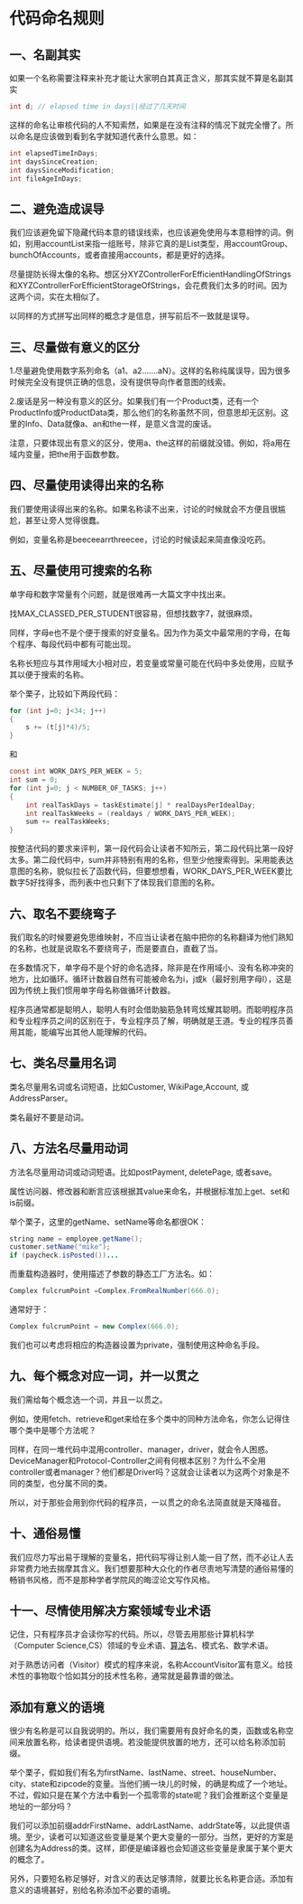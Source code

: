 # 代码命名规则

## 一、名副其实

如果一个名称需要注释来补充才能让大家明白其真正含义，那其实就不算是名副其实

```java
int d; // elapsed time in days||经过了几天时间
```

这样的命名让审核代码的人不知索然，如果是在没有注释的情况下就完全懵了。所以命名是应该做到看到名字就知道代表什么意思。如：

```java
int elapsedTimeInDays;
int daysSinceCreation;
int daysSinceModification;
int fileAgeInDays;
```

## 二、避免造成误导

我们应该避免留下隐藏代码本意的错误线索，也应该避免使用与本意相悖的词。例如，别用accountList来指一组账号，除非它真的是List类型，用accountGroup、bunchOfAccounts，或者直接用accounts，都是更好的选择。

尽量提防长得太像的名称。想区分XYZControllerForEfficientHandlingOfStrings和XYZControllerForEfficientStorageOfStrings，会花费我们太多的时间。因为这两个词，实在太相似了。

 以同样的方式拼写出同样的概念才是信息，拼写前后不一致就是误导。

## 三、尽量做有意义的区分

​	1.尽量避免使用数字系列命名（a1、a2…….aN）。这样的名称纯属误导，因为很多时候完全没有提供正确的信息，没有提供导向作者意图的线索。

​        2.废话是另一种没有意义的区分。如果我们有一个Product类，还有一个ProductInfo或ProductData类，那么他们的名称虽然不同，但意思却无区别。这里的Info、Data就像a、an和the一样，是意义含混的废话。

​        注意，只要体现出有意义的区分，使用a、the这样的前缀就没错。例如，将a用在域内变量，把the用于函数参数。

## 四、尽量使用读得出来的名称

我们要使用读得出来的名称。如果名称读不出来，讨论的时候就会不方便且很尴尬，甚至让旁人觉得很蠢。

例如，变量名称是beeceearrthreecee，讨论的时候读起来简直像没吃药。

## 五、尽量使用可搜索的名称

单字母和数字常量有个问题，就是很难再一大篇文字中找出来。

找MAX_CLASSED_PER_STUDENT很容易，但想找数字7，就很麻烦。

同样，字母e也不是个便于搜索的好变量名。因为作为英文中最常用的字母，在每个程序、每段代码中都有可能出现。

 名称长短应与其作用域大小相对应，若变量或常量可能在代码中多处使用，应赋予其以便于搜索的名称。

举个栗子，比较如下两段代码：

```java
for (int j=0; j<34; j++)
{
	s += (t[j]*4)/5;
}
```

和

```java
const int WORK_DAYS_PER_WEEK = 5;
int sum = 0;
for (int j=0; j < NUMBER_OF_TASKS; j++)
{
	int realTaskDays = taskEstimate[j] * realDaysPerIdealDay;
	int realTaskWeeks = (realdays / WORK_DAYS_PER_WEEK);
	sum += realTaskWeeks;
}
```

按整洁代码的要求来评判，第一段代码会让读者不知所云，第二段代码比第一段好太多。第二段代码中，sum并非特别有用的名称，但至少他搜索得到。采用能表达意图的名称，貌似拉长了函数代码，但要想想看，WORK_DAYS_PER_WEEK要比数字5好找得多，而列表中也只剩下了体现我们意图的名称。

## 六、取名不要绕弯子

我们取名的时候要避免思维映射，不应当让读者在脑中把你的名称翻译为他们熟知的名称，也就是说取名不要绕弯子，而是要直白，直截了当。

 在多数情况下，单字母不是个好的命名选择，除非是在作用域小、没有名称冲突的地方，比如循环。循环计数器自然有可能被命名为i，j或k（最好别用字母l），这是因为传统上我们惯用单字母名称做循环计数器。

 程序员通常都是聪明人，聪明人有时会借助脑筋急转弯炫耀其聪明。而聪明程序员和专业程序员之间的区别在于，专业程序员了解，明确就是王道。专业的程序员善用其能，能编写出其他人能理解的代码。

## 七、类名尽量用名词

类名尽量用名词或名词短语，比如Customer, WikiPage,Account, 或 AddressParser。

类名最好不要是动词。

## 八、方法名尽量用动词

方法名尽量用动词或动词短语。比如postPayment, deletePage, 或者save。

属性访问器、修改器和断言应该根据其value来命名，并根据标准加上get、set和is前缀。

举个栗子，这里的getName、setName等命名都很OK：

```java
string name = employee.getName();
customer.setName("mike");
if (paycheck.isPosted())...
```

而重载构造器时，使用描述了参数的静态工厂方法名。如：

```java
Complex fulcrumPoint =Complex.FromRealNumber(666.0);
```

通常好于：

```java
Complex fulcrumPoint = new Complex(666.0);
```

我们也可以考虑将相应的构造器设置为private，强制使用这种命名手段。

## 九、每个概念对应一词，并一以贯之

我们需给每个概念选一个词，并且一以贯之。

例如，使用fetch、retrieve和get来给在多个类中的同种方法命名，你怎么记得住哪个类中是哪个方法呢？

同样，在同一堆代码中混用controller、manager，driver，就会令人困惑。DeviceManager和Protocol-Controller之间有何根本区别？为什么不全用controller或者manager？他们都是Driver吗？这就会让读者以为这两个对象是不同的类型，也分属不同的类。

所以，对于那些会用到你代码的程序员，一以贯之的命名法简直就是天降福音。

## 十、通俗易懂

我们应尽力写出易于理解的变量名，把代码写得让别人能一目了然，而不必让人去非常费力地去揣摩其含义。我们想要那种大众化的作者尽责地写清楚的通俗易懂的畅销书风格，而不是那种学者学院风的晦涩论文写作风格。

## 十一、尽情使用解决方案领域专业术语

记住，只有程序员才会读你写的代码。所以，尽管去用那些计算机科学（Computer Science,CS）领域的专业术语、[算法](http://lib.csdn.net/base/31)名、模式名、数学术语。

对于熟悉访问者（Visitor）模式的程序来说，名称AccountVisitor富有意义。给技术性的事物取个恰如其分的技术性名称，通常就是最靠谱的做法。

## 添加有意义的语境

很少有名称是可以自我说明的。所以，我们需要用有良好命名的类，函数或名称空间来放置名称，给读者提供语境。若没能提供放置的地方，还可以给名称添加前缀。



举个栗子，假如我们有名为firstName、lastName、street、houseNumber、city、state和zipcode的变量。当他们搁一块儿的时候，的确是构成了一个地址。不过，假如只是在某个方法中看到一个孤零零的state呢？我们会推断这个变量是地址的一部分吗？

我们可以添加前缀addrFirstName、addrLastName、addrState等，以此提供语境。至少，读者可以知道这些变量是某个更大变量的一部分。当然，更好的方案是创建名为Address的类。这样，即便是编译器也会知道这些变量是隶属于某个更大的概念了。

 

另外，只要短名称足够好，对含义的表达足够清除，就要比长名称更合适。添加有意义的语境甚好，别给名称添加不必要的语境。